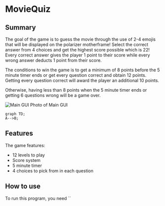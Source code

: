 # MovieQuiz
## Summary
The goal of the game is to guess the movie through the use of 2-4 emojis that will be displayed on the polarizer motherframe! Select the correct answer from 4 choices and get the highest score possible which is 22! Every correct answer gives the player 1 point to their score while every wrong answer deducts 1 point from their score.

The conditions to win the game is to get a minimum of 8 points before the 5 minute timer ends or get every question correct and obtain 12 points. Getting every question correct will award the player an additional 10 points.

Otherwise, having less than 8 points when the 5 minute timer ends or getting 6 questions wrong will be a game over.

![Main GUI](Documentation/GUI.png "Main GUI")
Photo of Main GUI


```mermaid
graph TD;
A-->B;
```

## Features
The game features:
- 12 levels to play
- Score system
- 5 minute timer
- 4 choices to pick from in each question

## How to use

To run this program, you need 
``
